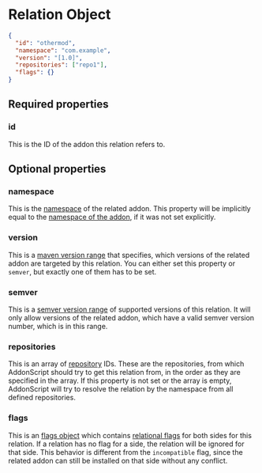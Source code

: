 # Relation Object

```json
{
  "id": "othermod",
  "namespace": "com.example",
  "version": "[1.0]",
  "repositories": ["repo1"],
  "flags": {}
}
```

## Required properties

### id

This is the ID of the addon this relation refers to.

## Optional properties

### namespace

This is the [namespace](../concepts/namespaces.md) of the related addon. This property will be implicitly equal to the 
[namespace of the addon](manifest.md#namespace), if it was not set explicitly.

### version

This is a [maven version range](../concepts/versioning.md#dependancy-version-requirement-specification) that specifies, which versions
of the related addon are targeted by this relation. You can either set this property or `semver`, but exactly one of them has to be set.

### semver

This is a [semver version range](https://github.com/semver/semver/pull/584) of supported versions of this relation.
It will only allow versions of the related addon, which have a valid semver version number, which is in this range.

### repositories

This is an array of [repository](repository.md) IDs. These are the repositories, from which AddonScript should try to get this relation from,
in the order as they are specified in the array. If this property is not set or the array is empty, AddonScript will try to resolve the relation by
the namespace from all defined repositories.

### flags

This is an [flags object](flags.md) which contains [relational flags](../concepts/flags.md#relational-flags) for both sides for this relation.
If a relation has no flag for a side, the relation will be ignored for that side. This behavior is different from the `incompatible` flag,
since the related addon can still be installed on that side without any conflict.
